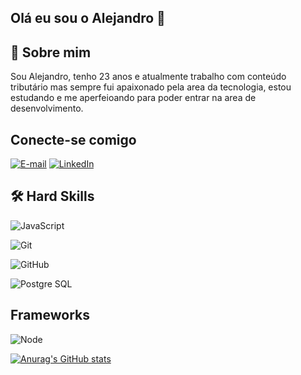 ## Olá eu sou o Alejandro 👋

## 🚀 Sobre mim

Sou Alejandro, tenho 23 anos e atualmente trabalho com conteúdo tributário mas sempre fui apaixonado pela area da tecnologia, estou estudando e me aperfeioando para poder entrar na area de desenvolvimento. 

## Conecte-se comigo
[![E-mail](https://img.shields.io/badge/-Email-000?style=for-the-badge&logo=microsoft-outlook&logoColor=007BFF)](alejandrogomes23@hotmail.com)
[![LinkedIn](https://img.shields.io/badge/LinkedIn-111?style=for-the-badge&logo=linkedin&logoColor=0E76A8)](https://www.linkedin.com/in/alejandro-gomes)

## 🛠 Hard Skills
![JavaScript](https://img.shields.io/badge/JavaScript-000?style=for-the-badge&logo=javascript)

![Git](https://img.shields.io/badge/git-%23000.svg?style=for-the-badge&logo=git)

![GitHub](https://img.shields.io/badge/github-%23121011.svg?style=for-the-badge&logo=github&logoColor=white)

![Postgre SQL](https://img.shields.io/badge/Postgre%20SQL-4fc3f7?style=for-the-badge&logo=postgresql&logoColor=white)

## Frameworks
![Node](https://img.shields.io/badge/Node-111?style=for-the-badge&logo=node.js&logoColor)


[![Anurag's GitHub stats](https://github-readme-stats.vercel.app/api?username=AlejandroTurtle)](https://github.com/AlejandroTurtle/github-readme-stats)
